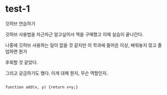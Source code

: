 # test-1
깃허브 연습하기

깃허브 사용법을 차근차근 알고싶어서 책을 구매했고 이제 실습이 끝나간다.

나중에 깃허브 사용하는 일이 없을 것 같지만 이 학과에 들어온 이상, 배워놓지 않고 졸업하면 뭔가

후회할 것 같았다.

그리고 궁금하기도 했다. 이게 대체 뭔지, 무슨 역할인지.

<pre>
<code>
function add(x, y) {return x+y;}
</code>
</pre>
